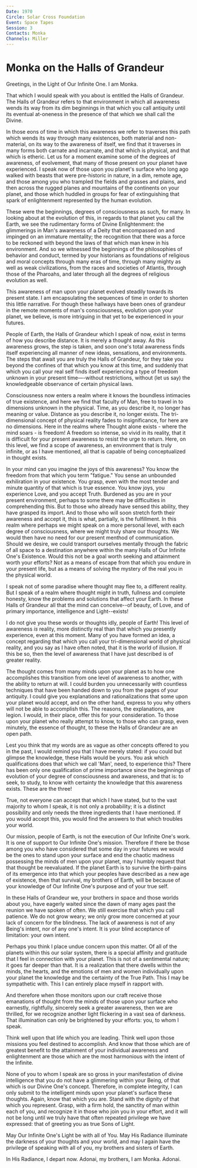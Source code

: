 ```yaml
---
Date: 1970
Circle: Solar Cross Foundation
Event: Space Tapes
Session: 3
Contacts: Monka
Channels: Miller
---
```


# Monka on the Halls of Grandeur

Greetings, in the Light of Our Infinite One. I am Monka. 

That which I would speak with you about is entitled the Halls of Grandeur. The Halls of Grandeur refers to that environment in which all awareness wends its way from its dim beginnings in that which you call antiquity until its eventual at-oneness in the presence of that which we shall call
the Divine. 

In those eons of time in which this awareness we refer to traverses this path which wends its way through many existences, both material and non-material, on its way to the awareness of itself, we find that it traverses in many forms both carnate and incarnate, and that which is physical, and that which is etheric. Let us for a moment examine some of the degrees of awareness, of evolvement, that many of those present on your planet have experienced. I speak now of those upon you planet's surface who long ago walked with beasts that were pre-historic in nature, in a dim, remote age, and those among you who trampled the fields and grasses and plains, and then across the rugged planes and mountains of the continents on your planet, and those which huddled in groups for fear of extinguishing that spark of enlightenment represented by the human evolution.

These were the beginnings, degrees of consciousness as such, for many. In looking about at the evolution of this, in regards to that planet you call the Earth, we see the rudimentary forms of Divine Enlightenment: the glimmerings in Man's awareness of a Deity that encompassed on and impinged on an immature mentality; the recognition that there was a force to be reckoned with beyond the laws of that which man knew in his environment. And so we witnessed the beginnings of the philosophies of behavior and conduct, termed by your historians as foundations of religious and moral concepts through many eras of time, through many mighty as well as weak civilizations, from the races and societies of Atlantis, through those of the Pharoahs, and later through all the degrees of religious evolution as well. 

This awareness of man upon your planet evolved steadily towards its present state. I am encapsulating the sequences of time in order to shorten this little narrative. For though these hallways have been ones of grandeur in the remote moments of man's consciousness, evolution upon your planet, we believe, is more intriguing in that yet to be experienced in your futures. 

People of Earth, the Halls of Grandeur which I speak of now, exist in terms of how you describe distance. It is merely a thought away. As this awareness grows, the step is taken, and soon one's total awareness finds itself experiencing all manner of new ideas, sensations, and environments. The steps that await you are truly the Halls of Grandeur, for they take you beyond the confines of that which you know at this time, and suddenly that which you call your real self finds itself experiencing a type of freedom unknown in your present time—-without restrictions, without (let us say) the knowledgeable observance of certain physical laws. 

Consciousness now enters a realm where it knows the boundless intimacies of true existence, and here we find that faculty of Man, free to travel in to dimensions unknown in the physical. Time, as you describe it, no longer has meaning or value. Distance as you describe it, no longer exists. The tri-dimensional concept of physical reality fades to insignificance, for here are no dimensions. Here in the realms where Thought alone exists - where the mind soars - is freedom! A freedom so intense, so vivid in its reality, that it is difficult for your present awareness to resist
the urge to return. Here, on this level, we find a scope of awareness, an environment that is truly infinite, or as I have mentioned, all that is capable of being conceptualized in thought exists.

In your mind can you imagine the joys of this awareness? You know the freedom from that which you term "fatigue." You sense an unbounded exhiliration in your existence. You grasp, even with the most tender and minute quantity of that which is true essence. You know joys, you experience Love, and you accept Truth. Burdened as you are in your present environment, perhaps to some there may be difficulties in comprehending this. But to those who already have sensed this ability, they have grasped its import. And to those who will soon stretch forth their awareness and accept it, this is what, partially, is the fulfillment. In this realm where perhaps we might speak on a more personal level, with each degree of consciousness, where
we might truly share our thoughts. We would then have no need for our present menthod of communication. Should we desire, we could transport ourselves mentally through the fabric of all space to a destination anywhere
within the many Halls of Our Infinite One's Existence. Would this not be a goal worth seeking and attainment worth your efforts? Not as a means of escape from that which you endure in your present life, but as a means of solving the mystery of the real you in the physical world. 

I speak not of some paradise where thought may flee to, a different reality. But I speak of a realm where thought might in truth, fullness and complete honesty, know the problems and solutions that affect your Earth. In these Halls of Grandeur all that the mind can conceive--of beauty, of Love, and of primary importance, intelligence and Light--exists! 

I do not give you these words or thoughts idly, people of Earth! This level of awareness *is* reality, more distinctly real than that which you presently experience, even at this moment. Many of you have formed an idea, a concept regarding that which you call your tri-dimensional world of physical reality, and you say as I have often noted, that it is the world of illusion. If this be so, then the level of awareness that I have just described is of greater reality. 

The thought comes from many minds upon your planet as to how one accomplishes this transition from one level of awareness to another, with the ability to return at will. I could burden you unnecessarily with countless techniques that have been handed down to you from the pages of your antiquity. I could give you explanations and rationalizations that some upon your planet would accept, and on the other hand, express to you why others will not be able to accomplish this. The reasons, the explanations, are legion. I would, in their place, offer this for your consideration. To those upon your planet who really attempt to know, to those who can grasp, even minutely, the essence of thought, to these the Halls of Grandeur
are an open path. 

Lest you think that my words are as vague as other concepts offered to you in the past, I would remind you that I have merely stated: if you could but glimpse the knowledge, these Halls would be yours. You ask which qualifications does that which we call 'Man', need, to experience this?
There has been only one qualification of prime importance since the beginnings of evolution of your degree of consciousness and awareness, and that is: to seek, to study, to know with certainty the knowledge that this awareness exists. These are the three!

True, not everyone can accept that which I have stated, but to the vast majority to whom I speak, it is not only a probability; it is a distinct
possibility and only needs the three ingredients that I have mentioned. If you would accept this, you would find the answers to that which troubles your world. 

Our mission, people of Earth, is not the execution of Our Infinite One's work. It is one of support to Our Infinite One's mission. Therefore if there be those among you who have considered that some day in your futures we would be the ones to stand upon your surface and end the chaotic madness possessing the minds of men upon your planet, may I humbly request that that thought be reevaluated. If the planet Earth is to survive the birth-pains of its emergence into that which your peoples have described as a new age of existence, then that survival, my brothers of Earth, will be because of your knowledge of Our Infinite One's purpose and of your true self.

In these Halls of Grandeur we, your brothers in space and those worlds about you, have eagerly waited since the dawn of many ages past the reunion we have spoken of often. We still exercise that which you call patience. We do not grow weary; we only grow more concerned at your lack of concern for the blindness. The lack of awareness is not of any Being's intent, nor of any one's intent. It is your blind acceptance of limitation: your own intent.

Perhaps you think I place undue concern upon this matter. Of all of the planets within this our solar system, there is a special affinity and gratitude that I feel in connection with your planet. This is not of a sentimental nature; it goes far deeper than that. It is a realization that there dwells within the minds, the hearts, and the emotions of men and women individually upon your planet the knowledge and the certainty of the True Path. This I may be sympathetic with. This I can entirely place myself in rapport with. 

And therefore when those monitors upon our craft receive those emanations of thought from the minds of those upon your surface who earnestly, rightfully, sincerely seek a greater awareness, then we are thrilled, for we recognize another light flickering in a vast sea of darkness. That illumination
can only be brightened by your efforts: you, to whom I speak. 

Think well upon that life which you are leading. Think well upon those missions you feel destined to accomplish. And know that those which are of greatest benefit to the attainment of your individual awareness and enlightenment are those which are the most harmonious with the intent of the Infinite. 

None of you to whom I speak are so gross in your manifestation of divine intelligence that you do not have a glimmering within your Being, of that which is our Divine One's concept. Therefore, in complete integrity, I can only submit to the intelligent minds upon your planet's surface these thoughts. Again, know that which you are. Stand with the dignity of that which you represent. Grasp, with a firm hold, the sanctity of man within each of you, and recognize it in those who join you in your effort, and it will not be long until we truly have that often repeated privilege we have expressed: that of greeting you as true Sons of Light. 

May Our Infinite One's Light be with all of You. May His Radiance illuminate the darkness of your thoughts and your world, and may I again have the privilege of speaking with all of you, my brothers and sisters of Earth. 

In His Radiance, I depart now. Adonai, my brothers, I am Monka. Adonai.


